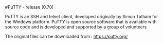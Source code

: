 
#PuTTY - release (0.70)

PuTTY is an SSH and telnet client, developed originally by Simon Tatham for the Windows platform. 
PuTTY is open source software that is available with source code and is developed and supported by a group of volunteers.


The original files can be downloaded from : 
https://putty.org/


